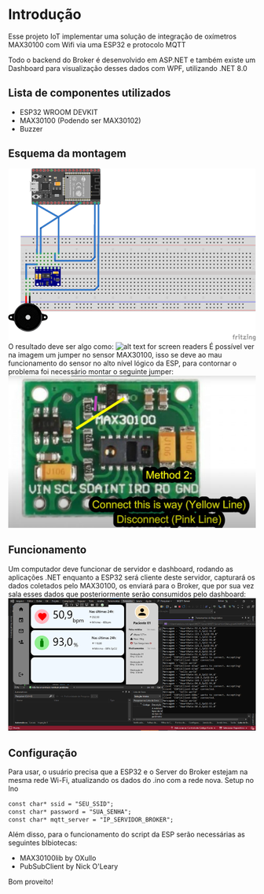# Introdução
Esse projeto IoT implementar uma solução de integração de oxímetros MAX30100 com Wifi via uma ESP32 e protocolo MQTT

Todo o backend do Broker é desenvolvido em ASP.NET e também existe um Dashboard para visualização desses dados com WPF, utilizando .NET 8.0

## Lista de componentes utilizados
- ESP32 WROOM DEVKIT
- MAX30100 (Podendo ser MAX30102)
- Buzzer

## Esquema da montagem
![alt text for screen readers](/images/montagem.png "Dashboard")
O resultado deve ser algo como:
![alt text for screen readers](/images/montagem-fisica.png "Dashboard")
É possível ver na imagem um jumper no sensor MAX30100, isso se deve ao mau funcionamento do sensor no alto nível lógico da ESP, para contornar o problema foi necessário montar o seguinte jumper:
![alt text for screen readers](/images/jumper.png "Dashboard")


## Funcionamento
Um computador deve funcionar de servidor e dashboard, rodando as aplicações .NET enquanto a ESP32 será cliente deste servidor, capturará os dados coletados pelo MAX30100, os enviará para o Broker, que por sua vez sala esses dados que posteriormente serão consumidos pelo dashboard:
![alt text for screen readers](/images/dashboard.png "Dashboard")

## Configuração
Para usar, o usuário precisa que a ESP32 e o Server do Broker estejam na mesma rede Wi-Fi, atualizando os dados do .ino com a rede nova.
Setup no Ino
```
const char* ssid = "SEU_SSID";
const char* password = "SUA_SENHA";
const char* mqtt_server = "IP_SERVIDOR_BROKER";
```

Além disso, para o funcionamento do script da ESP serão necessárias as seguintes blbiotecas:
- MAX30100lib by OXullo
- PubSubClient by Nick O'Leary

Bom proveito!
